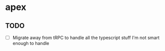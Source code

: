# apex

## TODO
- [ ] Migrate away from tRPC to handle all the typescript stuff I'm not smart enough to handle
